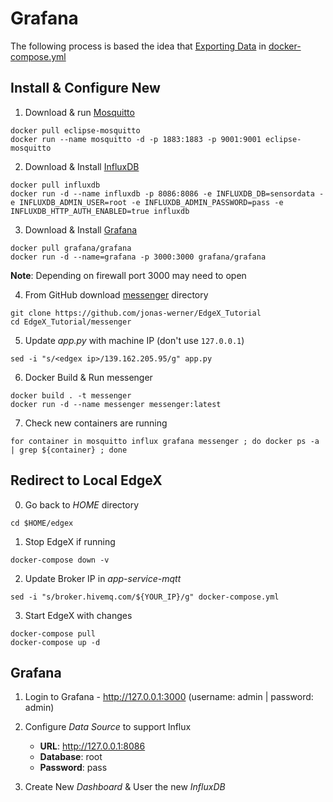 # Grafana 

The following process is based the idea that [Exporting Data](Lab_Export.md#hivemqtt) in [docker-compose.yml](docker-compose_hivemqtt.yml)
## Install & Configure New 
1. Download & run [Mosquitto](https://mosquitto.org/) 
```
docker pull eclipse-mosquitto
docker run --name mosquitto -d -p 1883:1883 -p 9001:9001 eclipse-mosquitto
```

2. Download & Install [InfluxDB](https://www.influxdata.com/products/influxdb-cloud/?utm_source=bing&utm_medium=cpc&utm_campaign=2020-09-03_Cloud_Traffic_Brand-InfluxDB_NA&utm_term=influxdb) 
```
docker pull influxdb
docker run -d --name influxdb -p 8086:8086 -e INFLUXDB_DB=sensordata -e INFLUXDB_ADMIN_USER=root -e INFLUXDB_ADMIN_PASSWORD=pass -e INFLUXDB_HTTP_AUTH_ENABLED=true influxdb
```

3. Download & Install [Grafana](https://grafana.com/)
```
docker pull grafana/grafana
docker run -d --name=grafana -p 3000:3000 grafana/grafana
```
**Note**: Depending on firewall port 3000 may need to open 

4. From GitHub download [messenger](https://github.com/jonas-werner/EdgeX_Tutorial/tree/master/messenger) directory
```
git clone https://github.com/jonas-werner/EdgeX_Tutorial
cd EdgeX_Tutorial/messenger
```

5. Update _app.py_ with machine IP (don't use `127.0.0.1`) 
```
sed -i "s/<edgex ip>/139.162.205.95/g" app.py
```

6. Docker Build & Run messenger
```
docker build . -t messenger
docker run -d --name messenger messenger:latest
```

7. Check new containers are running 
```
for container in mosquitto influx grafana messenger ; do docker ps -a | grep ${container} ; done
```

## Redirect to Local EdgeX 
0. Go back to _HOME_ directory 
```
cd $HOME/edgex
```

1. Stop EdgeX if running 
```
docker-compose down -v 
```

2. Update Broker IP in _app-service-mqtt_  
```
sed -i "s/broker.hivemq.com/${YOUR_IP}/g" docker-compose.yml
```

3. Start EdgeX with changes 
```
docker-compose pull 
docker-compose up -d 
```

## Grafana 
1. Login to Grafana - http://127.0.0.1:3000 (username: admin | password: admin) 

2. Configure _Data Source_ to support Influx 
   * **URL**: http://127.0.0.1:8086   
   * **Database**: root 
   * **Password**: pass 

3. Create New _Dashboard_ & User the new _InfluxDB_ 
